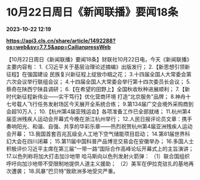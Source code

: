 # 10月22日周日《新闻联播》要闻18条

**2023-10-22 12:19**

**https://api3.cls.cn/share/article/1492288?os=web&sv=7.7.5&app=CailianpressWeb**

【10月22日周日《新闻联播》要闻18条】财联社10月22日电，今天《新闻联播》主要内容有： 1.《习近平关于基层治理论述摘编》出版发行； 2.【新思想引领新征程】在强国建设 民族复兴新征程上绽放巾帼之花； 3.十四届全国人大常委会第六次会议举行联组会议； 4.十四届全国人大常委会举行第十四次委员长会议； 5.蔡奇在陕西宁陕县调研； 6.【在希望的田野上】全国秋收秋种进展顺利； 7.【新时代新征程新伟业——实干笃行】优化营商环境 打造“北京服务”品牌； 8.神舟十七号载人飞行任务发射场区今天展开全系统合练； 9.第134届广交会境外采购商到会超10万人； 10.【杭州第4届亚残运会】各项准备工作已全部就绪； 11.杭州第4届亚洲残疾人运动会开幕式今晚在浙江杭州举行； 12.人民日报评论员文章：携手奏响阳光、和谐、自强、共享的华彩乐章——热烈祝贺杭州第4届亚洲残疾人运动会开幕； 13.我国首套百兆瓦级全人工地下空气储能项目启动； 14.第81届世界科幻大会在四川闭幕； 15.第11届中国科普产品博览交易会在安徽举办； 16.多国人士积极评价习近平主席在第三届“一带一路”国际合作高峰论坛开幕式上的主旨演讲； 17.以色列称将加大打击加沙地带 哈马斯向以色列发射火箭弹： （1）联合国组织呼吁向加沙地带不受限制地提供人道主义援助； （2）美军在伊拉克驻扎的基地再次遭袭； 18.风暴“巴贝特”致欧洲多地受灾严重。